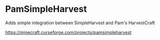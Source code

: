 # PamSimpleHarvest
Adds simple integration between SimpleHarvest and Pam's HarvestCraft

https://minecraft.curseforge.com/projects/pamsimpleharvest
